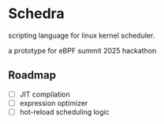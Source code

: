 # Schedra
scripting language for linux kernel scheduler.

a prototype for eBPF summit 2025 hackathon

## Roadmap
- [ ] JIT compilation
- [ ] expression optimizer
- [ ] hot-reload scheduling logic
